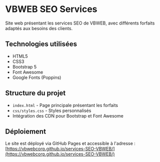 # VBWEB SEO Services

Site web présentant les services SEO de VBWEB, avec différents forfaits adaptés aux besoins des clients.

## Technologies utilisées

- HTML5
- CSS3
- Bootstrap 5
- Font Awesome
- Google Fonts (Poppins)

## Structure du projet

- `index.html` - Page principale présentant les forfaits
- `css/styles.css` - Styles personnalisés
- Intégration des CDN pour Bootstrap et Font Awesome

## Déploiement

Le site est déployé via GitHub Pages et accessible à l'adresse : [https://vbwebcorp.github.io/services-SEO-VBWEB/](https://vbwebcorp.github.io/services-SEO-VBWEB/)
